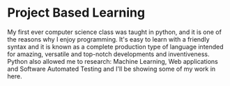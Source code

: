# Project Based Learning
My first ever computer science class was taught in python, and it is one of the reasons why I enjoy programming. It's easy to learn with a friendly syntax and it is known as a complete production type of language intended for amazing, versatile and top-notch developments and inventiveness. Python also allowed me to research: Machine Learning, Web applications and Software Automated Testing and I'll be showing some of my work in here.
